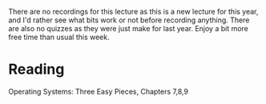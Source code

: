 There are no recordings for this lecture as this is a new lecture for this
year, and I'd rather see what bits work or not before recording anything. 
There are also no quizzes as they were just make for last year. Enjoy a bit 
more free time than usual this week.

# Reading

Operating Systems: Three Easy Pieces, Chapters 7,8,9